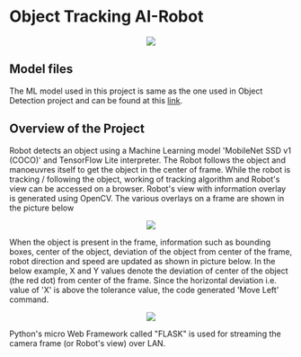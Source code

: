 # Object Tracking AI-Robot

<p align="center">
   <img src="https://github.com/jiteshsaini/robotics-level-4/blob/main/img/track3.gif">
</p>

## Model files
The ML model used in this project is same as the one used in Object Detection project and can be found at this [link](https://github.com/jiteshsaini/object_detection_AI-Robot). 

## Overview of the Project
Robot detects an object using a Machine Learning model 'MobileNet SSD v1 (COCO)' and TensorFlow Lite interpreter. The Robot follows the object and manoeuvres itself to get the object in the center of frame. While the robot is tracking / following the object, working of tracking algorithm and Robot's view can be accessed on a browser. Robot's view with information overlay is generated using OpenCV. The various overlays on a frame are shown in the picture below

<p align="center">
   <img src="https://github.com/jiteshsaini/robotics-level-4/blob/main/img/frame.jpeg" >
</p>


When the object is present in the frame, information such as bounding boxes, center of the object, deviation of the object from center of the frame, robot direction and speed are updated as shown in picture below. In the below example, X and Y values denote the deviation of center of the object (the red dot) from center of the frame. Since the horizontal deviation i.e. value of 'X' is above the tolerance value, the code generated 'Move Left' command.  

<p align="center">
   <img src="https://github.com/jiteshsaini/robotics-level-4/blob/main/img/robo_view.gif">
</p>


Python's micro Web Framework called "FLASK" is used for streaming the camera frame (or Robot's view) over LAN. 
